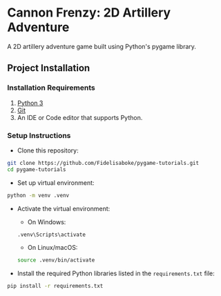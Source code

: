 # Cannon Frenzy: 2D Artillery Adventure 
A 2D artillery adventure game built using Python's pygame library.

## Project Installation
### Installation Requirements
1. [Python 3](https://www.python.org/downloads/)
2. [Git](https://git-scm.com/downloads)
3. An IDE or Code editor that supports Python.

### Setup Instructions
- Clone this repository:
```bash
git clone https://github.com/Fidelisaboke/pygame-tutorials.git
cd pygame-tutorials
```

- Set up virtual environment:
```bash
python -m venv .venv
```

- Activate the virtual environment:
  - On Windows:
  ```bash
  .venv\Scripts\activate
  ```
  - On Linux/macOS:
  ```bash
  source .venv/bin/activate
  ```
  
- Install the required Python libraries listed in the `requirements.txt` file:
```bash
pip install -r requirements.txt
```
  
